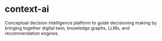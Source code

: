 # context-ai
Conceptual decision intelligence platform to guide decisioning making by bringing together digital twin, knowledge graphs, LLMs, and recommendation engines. 
